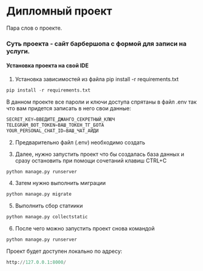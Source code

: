 # Дипломный проект

Пара слов о проекте.

### Суть проекта - сайт барбершопа с формой для записи на услуги.

#### Установка проекта на свой IDE

1. Установка зависимостей из файла pip install -r requirements.txt
``` python
pip install -r requirements.txt
```
В данном проекте все пароли и ключи доступа спрятаны в файл .env
так что вам придется записать в него свои данные:
``` python
SECRET_KEY=ВВЕДИТЕ_ДЖАНГО_СЕКРЕТНЫЙ_КЛЮЧ
TELEGRAM_BOT_TOKEN=ВАШ_ТОКЕН_ТГ_БОТА
YOUR_PERSONAL_CHAT_ID=ВАШ_ЧАТ_АЙДИ
```
2. Предварительно файл (.env) необходимо создать

3. Далее, нужно запустить проект что бы создалась база данных и сразу остановить при 
помощи сочетаний клавиш CTRL+C
``` python
python manage.py runserver
```
4. Затем нужно выполнить миграции
``` python
python manage.py migrate
```
5. Выполнить сбор статиики
``` python
python manage.py collectstatic
```
6. После чего можно запустить проект снова командой
``` python
python manage.py runserver
```
Проект будет доступен локально по адресу:
``` python
http://127.0.0.1:8000/
```